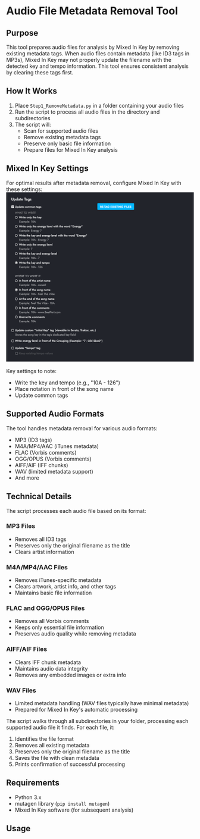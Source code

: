 # Audio File Metadata Removal Tool

## Purpose
This tool prepares audio files for analysis by Mixed In Key by removing existing metadata tags. When audio files contain metadata (like ID3 tags in MP3s), Mixed In Key may not properly update the filename with the detected key and tempo information. This tool ensures consistent analysis by clearing these tags first.

## How It Works
1. Place `Step1_RemoveMetadata.py` in a folder containing your audio files
2. Run the script to process all audio files in the directory and subdirectories
3. The script will:
   - Scan for supported audio files
   - Remove existing metadata tags
   - Preserve only basic file information
   - Prepare files for Mixed In Key analysis

## Mixed In Key Settings
For optimal results after metadata removal, configure Mixed In Key with these settings:
![Mixed In Key Settings](README_assets/MixedInKeySettings.png)

Key settings to note:
- Write the key and tempo (e.g., "10A - 126")
- Place notation in front of the song name
- Update common tags

## Supported Audio Formats
The tool handles metadata removal for various audio formats:
- MP3 (ID3 tags)
- M4A/MP4/AAC (iTunes metadata)
- FLAC (Vorbis comments)
- OGG/OPUS (Vorbis comments)
- AIFF/AIF (IFF chunks)
- WAV (limited metadata support)
- And more

## Technical Details
The script processes each audio file based on its format:

### MP3 Files
- Removes all ID3 tags
- Preserves only the original filename as the title
- Clears artist information

### M4A/MP4/AAC Files
- Removes iTunes-specific metadata
- Clears artwork, artist info, and other tags
- Maintains basic file information

### FLAC and OGG/OPUS Files
- Removes all Vorbis comments
- Keeps only essential file information
- Preserves audio quality while removing metadata

### AIFF/AIF Files
- Clears IFF chunk metadata
- Maintains audio data integrity
- Removes any embedded images or extra info

### WAV Files
- Limited metadata handling (WAV files typically have minimal metadata)
- Prepared for Mixed In Key's automatic processing

The script walks through all subdirectories in your folder, processing each supported audio file it finds. For each file, it:
1. Identifies the file format
2. Removes all existing metadata
3. Preserves only the original filename as the title
4. Saves the file with clean metadata
5. Prints confirmation of successful processing

## Requirements
- Python 3.x
- mutagen library (`pip install mutagen`)
- Mixed In Key software (for subsequent analysis)

## Usage